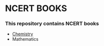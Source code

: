 # NCERT BOOKS

### This repository contains NCERT books 

- [Chemistry](Chemistry/README.md)
- Mathematics